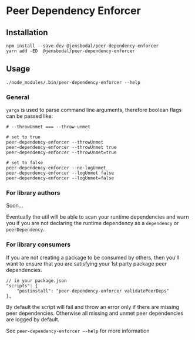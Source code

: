 # Peer Dependency Enforcer

## Installation

```
npm install --save-dev @jensbodal/peer-dependency-enforcer
yarn add -ED  @jensbodal/peer-dependency-enforcer
```

## Usage

```
./node_modules/.bin/peer-dependency-enforcer --help
```

### General

`yargs` is used to parse command line arguments, therefore boolean flags can be passed like:

```
# --throwUnmet === --throw-unmet

# set to true
peer-dependency-enforcer --throwUnmet
peer-dependency-enforcer --throwUnmet true
peer-dependency-enforcer --throwUnmet=true

# set to false
peer-dependency-enforcer --no-logUnmet
peer-dependency-enforcer --logUnmet false
peer-dependency-enforcer --logUnmet=false
```

### For library authors

Soon...

Eventually the util will be able to scan your runtime dependencies and warn you if you are not declaring the runtime dependency as a
`dependency` or `peerDependency`.

### For library consumers

If you are not creating a package to be consumed by others, then you'll want to ensure that you are satisfying your 1st party package peer
dependencies.

```
// in your package.json
"scripts": {
    "postinstall": "peer-dependency-enforcer validatePeerDeps"
},
```

By default the script will fail and throw an error only if there are missing peer dependencies. Otherwise all missing and unmet
peer dependencies are logged by default.

See `peer-dependency-enforcer --help` for more information
